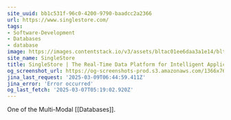 ```yaml
---
site_uuid: bb1c531f-96c0-4200-9790-baadcc2a2366
url: https://www.singlestore.com/
tags:
- Software-Development
- Databases
- database
image: https://images.contentstack.io/v3/assets/bltac01ee6daa3a1e14/blt65460a223657f85f/661047721952f027eefc0104/img_primary_opengraph_(1).png
site_name: SingleStore
title: SingleStore | The Real-Time Data Platform for Intelligent Applications
og_screenshot_url: https://og-screenshots-prod.s3.amazonaws.com/1366x768/80/false/2d238e31187dd06a0fbe1c477af1007f580d954c638cd97a64e11f4e2271d69b.jpeg
jina_last_request: '2025-03-09T06:44:59.411Z'
jina_error: 'Error occurred'
og_last_fetch: '2025-03-07T05:19:02.920Z'
---
```

One of the Multi-Modal [[Databases]].

